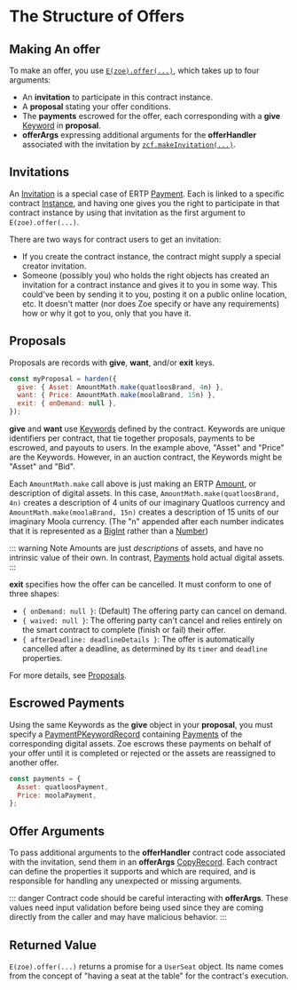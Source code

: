 # The Structure of Offers

<Zoe-Version/>

## Making An offer

To make an offer, you use [`E(zoe).offer(...)`](/reference/zoe-api/zoe.md#e-zoe-offer-invitation-proposal-paymentpkeywordrecord-offerargs), which takes up to four arguments:
- An **invitation** to participate in this contract instance.
- A **proposal** stating your offer conditions.
- The **payments** escrowed for the offer, each corresponding with a **give** [Keyword](/reference/zoe-api/zoe-data-types.md#keyword) in **proposal**.
- **offerArgs** expressing additional arguments for the **offerHandler** associated with the invitation by [`zcf.makeInvitation(...)`](/reference/zoe-api/zoe-contract-facet.md#zcf-makeinvitation-offerhandler-description-customdetails-proposalshape).

## Invitations

An [Invitation](/reference/zoe-api/zoe-data-types.md#invitation) is a special case of ERTP [Payment](/reference/ertp-api/payment.md). Each is linked to a specific contract [Instance](/reference/zoe-api/zoe-data-types.md#instance), and
having one gives you the right to participate in that contract instance
by using that invitation as the first argument to `E(zoe).offer(...)`.

There are two ways for contract users to get an invitation:
- If you create the contract instance, the contract might supply a special creator invitation.
- Someone (possibly you) who holds the right objects has created an invitation for a contract instance and gives it to
  you in some way. This could've been by sending it to you, posting it on a public online location, etc. It
  doesn't matter (nor does Zoe specify or have any requirements) how or why it got to you, only that you have it.

## Proposals

Proposals are records with **give**, **want**, and/or **exit** keys.

```js
const myProposal = harden({
  give: { Asset: AmountMath.make(quatloosBrand, 4n) },
  want: { Price: AmountMath.make(moolaBrand, 15n) },
  exit: { onDemand: null },
});
```
**give** and **want** use [Keywords](/reference/zoe-api/zoe-data-types.md#keyword) defined by the contract.
Keywords are unique identifiers per contract, that tie together proposals,
payments to be escrowed, and payouts to users.
In the example above, "Asset" and "Price" are the Keywords. However, in an auction contract,
the Keywords might be "Asset" and "Bid".

Each `AmountMath.make` call above is just making an ERTP [Amount](/reference/ertp-api/ertp-data-types.md#amount), or description of digital assets.
In this case, `AmountMath.make(quatloosBrand, 4n)` creates a description of 4 units
of our imaginary Quatloos currency and `AmountMath.make(moolaBrand, 15n)` creates a description
of 15 units of our imaginary Moola currency. (The "n" appended after each number indicates that
it is represented as a [BigInt](https://developer.mozilla.org/en-US/docs/Web/JavaScript/Reference/Global_Objects/BigInt)
rather than a [Number](https://developer.mozilla.org/en-US/docs/Web/JavaScript/Reference/Global_Objects/Number))

::: warning Note
Amounts are just _descriptions_ of assets, and have no intrinsic value of their own.
In contrast, [Payments](/reference/ertp-api/payment.md) hold actual digital assets.
:::

**exit** specifies how the offer can be cancelled. It must conform to one of three shapes:
- `{ onDemand: null }`: (Default) The offering party can cancel on demand.
- `{ waived: null }`: The offering party can't cancel and relies entirely on the smart contract to complete (finish or fail) their offer.
- `{ afterDeadline: deadlineDetails }`: The offer is automatically cancelled after a deadline,
  as determined by its `timer` and `deadline` properties.

For more details, see [Proposals](/reference/zoe-api/zoe.md#proposals).

## Escrowed Payments

Using the same Keywords as the **give** object in your **proposal**, you must specify a [PaymentPKeywordRecord](/reference/zoe-api/zoe-data-types.md#keywordrecord) containing [Payments](/reference/ertp-api/payment.md) of the corresponding digital assets.
Zoe escrows these payments on behalf of your offer until it is completed
or rejected or the assets are reassigned to another offer.
```js
const payments = {
  Asset: quatloosPayment,
  Price: moolaPayment,
};
```

## Offer Arguments

To pass additional arguments to the **offerHandler** contract code associated with the
invitation, send them in an **offerArgs** [CopyRecord](/glossary/#copyrecord).
Each contract can define the properties it supports and which are required, and
is responsible for handling any unexpected or missing arguments.

::: danger
Contract code should be careful interacting with **offerArgs**. These values need input validation
before being used since they are coming directly from the caller and may have malicious behavior.
:::

## Returned Value

`E(zoe).offer(...)` returns a promise for a `UserSeat` object. Its name comes from the concept of
"having a seat at the table" for the contract's execution.
